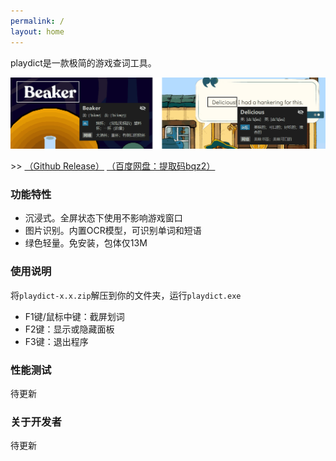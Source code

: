 ```yaml
---
permalink: /
layout: home
---
```


playdict是一款极简的游戏查词工具。

![demo](./assets/imgs/demo/demo.png)

\>> [（Github Release）](https://github.com/blueloveTH/playdict/releases/latest) [（百度网盘：提取码bqz2）](https://pan.baidu.com/s/1cVgOJY4rXG1j0g8lj1GGCQ)

### 功能特性

+ 沉浸式。全屏状态下使用不影响游戏窗口
+ 图片识别。内置OCR模型，可识别单词和短语
+ 绿色轻量。免安装，包体仅13M

### 使用说明

将`playdict-x.x.zip`解压到你的文件夹，运行`playdict.exe`

+ F1键/鼠标中键：截屏划词
+ F2键：显示或隐藏面板
+ F3键：退出程序

### 性能测试

待更新

### 关于开发者

待更新